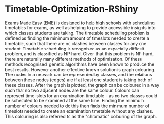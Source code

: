 # Timetable-Optimization-RShiny
Exams Made Easy (EME) is designed to help high schools with scheduling timetables for exams, as well as helping to provide accessible insights into which classes students are taking. The timetable scheduling problem is defined as finding the minimum amount of timeslots needed to create a timetable, such that there are no clashes between classes for any one student. Timetable scheduling is recognised as an especially difficult problem, and is classified as NP-hard. Given that this problem is NP-hard, there are naturally many different methods of optimisation. Of these methods recognised, genetic algorithms have been known to produce the best results. However another effective known solution is graph colouring. The nodes in a network can be represented by classes, and the relations between these nodes (edges) are if at least one student is taking both of these classes. After the graph is plotted, the graph can be coloured in a way such that no two adjacent nodes are the same colour. Colours can represent time-slots for an examination timetable - as no two classes could be scheduled to be examined at the same time. Finding the minimum number of colours needed to do this then finds the minimum number of timeslots needed to create an examination timetable without any clashes. This colouring is also referred to as the "chromatic" colouring of the graph.
